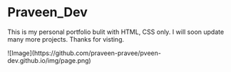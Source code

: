 <h1>Praveen_Dev</h1>
<p>This is my personal portfolio bulit with HTML, CSS only. I will soon update many more projects. Thanks for visting.</p>
![Image](https://github.com/praveen-pravee/pveen-dev.github.io/img/page.png)
